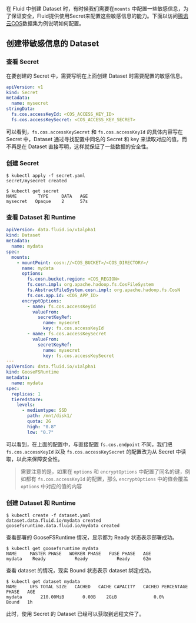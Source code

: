 在 Fluid 中创建 Dataset 时，有时候我们需要在`mounts`
中配置一些敏感信息，为了保证安全，Fluid提供使用Secret来配置这些敏感信息的能力。下面以访问[腾讯云COS](https://cloud.tencent.com/product/cos )数据集为例说明如何配置。

## 创建带敏感信息的 Dataset

### 查看 Secret

在要创建的 Secret 中，需要写明在上面创建 Dataset 时需要配置的敏感信息。

```yaml
apiVersion: v1
kind: Secret
metadata:
  name: mysecret
stringData:
  fs.cos.accessKeyId: <COS_ACCESS_KEY_ID>
  fs.cos.accessKeySecret: <COS_ACCESS_KEY_SECRET>
```

可以看到，`fs.cos.accessKeySecret` 和 `fs.cos.accessKeyId`
的具体内容写在 Secret 中，Dataset 通过寻找配置中同名的 Secret 和 key 来读取对应的值，而不再是在 Dataset 直接写明，这样就保证了一些数据的安全性。

### 创建 Secret
```shell
$ kubectl apply -f secret.yaml 
secret/mysecret created

$ kubectl get secret
NAME        TYPE     DATA   AGE
mysecret   Opaque    2      57s
```

### 查看 Dataset 和 Runtime

```yaml
apiVersion: data.fluid.io/v1alpha1
kind: Dataset
metadata:
  name: mydata
spec:
  mounts:
    - mountPoint: cosn://<COS_BUCKET>/<COS_DIRECTORY>/
      name: mydata
      options:
        fs.cosn.bucket.region: <COS_REGION>
        fs.cosn.impl: org.apache.hadoop.fs.CosFileSystem
        fs.AbstractFileSystem.cosn.impl: org.apache.hadoop.fs.CosN
        fs.cos.app.id: <COS_APP_ID>
      encryptOptions:
        - name: fs.cos.accessKeyId
          valueFrom:
            secretKeyRef:
              name: mysecret
              key: fs.cos.accessKeyId
        - name: fs.cos.accessKeySecret
          valueFrom:
            secretKeyRef:
              name: mysecret
              key: fs.cos.accessKeySecret
---
apiVersion: data.fluid.io/v1alpha1
kind: GooseFSRuntime
metadata:
  name: mydata
spec:
  replicas: 1
  tieredstore:
    levels:
      - mediumtype: SSD
        path: /mnt/disk1/
        quota: 2G
        high: "0.8"
        low: "0.7"
```

可以看到，在上面的配置中，与直接配置 `fs.cos.endpoint` 不同，我们把 `fs.cos.accessKeyId` 以及 `fs.cos.accessKeySecret` 的配置改为从 Secret 中读取，以此来保障安全性。

> 需要注意的是，如果在 `options` 和 `encryptOptions` 中配置了同名的键，例如都有 `fs.cos.accessKeyId` 的配置，那么 `encryptOptions` 中的值会覆盖 `options` 中对应的值的内容

###  创建 Dataset 和 Runtime

```shell
$ kubectl create -f dataset.yaml
dataset.data.fluid.io/mydata created
goosefsruntime.data.fluid.io/mydata created
```

查看部署的 GooseFSRuntime 情况，显示都为 Ready 状态表示部署成功。

```shell
$ kubectl get goosefsruntime mydata
NAME     MASTER PHASE   WORKER PHASE   FUSE PHASE   AGE
mydata    Ready           Ready           Ready     62m
```

查看 dataset 的情况，现实 Bound 状态表示 dataset 绑定成功。

```shell
$ kubectl get dataset mydata
NAME     UFS TOTAL SIZE   CACHED   CACHE CAPACITY   CACHED PERCENTAGE   PHASE   AGE
mydata       210.00MiB       0.00B    2GiB              0.0%          Bound   1h
```

此时，使用 Secret 的 Dataset 已经可以获取到远程文件了。

